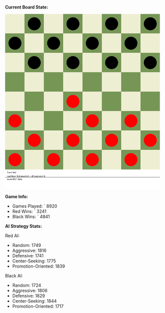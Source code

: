 
**Current Board State:**  
<!-- START_GIF -->
![Checkers Game](./checkers_game.gif)
<!-- END_GIF -->

**Game Info:**  
- Games Played: `<!-- GAMES_PLAYED --> 8920
- Red Wins: `<!-- RED_WINS --> 3241
- Black Wins: `<!-- BLACK_WINS --> 4841

<!-- AI_STATS -->
**AI Strategy Stats:**

Red AI:
- Random: 1749
- Aggressive: 1816
- Defensive: 1741
- Center-Seeking: 1775
- Promotion-Oriented: 1839

Black AI:
- Random: 1724
- Aggressive: 1806
- Defensive: 1829
- Center-Seeking: 1844
- Promotion-Oriented: 1717
